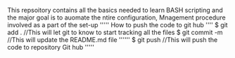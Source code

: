 This repsoitory contains all the basics needed to learn BASH scripting and the major goal is to auomate the ntire configuration, Mnagement procedure involved as a part of the set-up
'''''
How to push the code to git hub
''''
$ git add .    //This will let git to know to start tracking all the files
$ git commit -m  //This will update the README.md file
''''''
$ git push       //This will push the code to repository Git hub
'''''